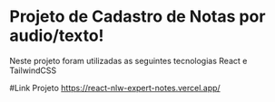 # Projeto de Cadastro de Notas por audio/texto!
Neste projeto foram utilizadas as seguintes tecnologias
React e TailwindCSS

#Link Projeto
https://react-nlw-expert-notes.vercel.app/